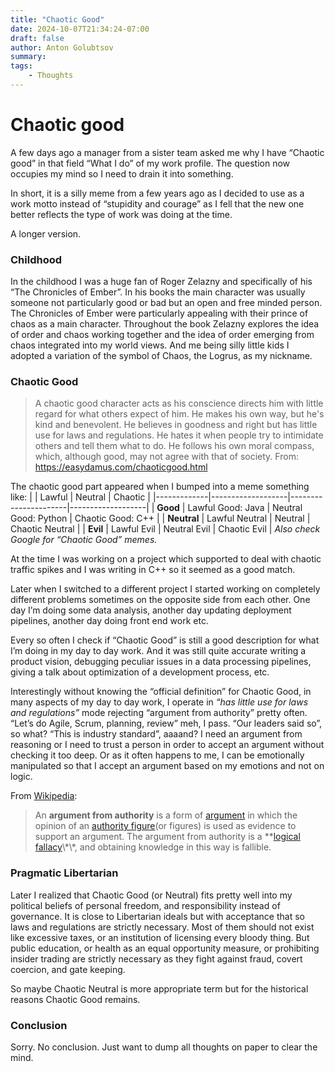 ```yaml
---
title: "Chaotic Good"
date: 2024-10-07T21:34:24-07:00
draft: false
author: Anton Golubtsov
summary:
tags:
    - Thoughts
---
```


# Chaotic good

A few days ago a manager from a sister team asked me why I have “Chaotic good” in that field “What I do” of my work profile. The question now occupies my mind so I need to drain it into something.

In short, it is a silly meme from a few years ago as I decided to use as a work motto instead of “stupidity and courage” as I fell that the new one better reflects the type of work was doing at the time.

A longer version.

### Childhood

In the childhood I was a huge fan of Roger Zelazny and specifically of his “The Chronicles of Ember”. In his books the main character was usually someone not particularly good or bad but an open and free minded person. The Chronicles of Ember were particularly appealing with their prince of chaos as a main character. Throughout the book Zelazny explores the idea of order and chaos working together and the idea of order emerging from chaos integrated into my world views. And me being silly little kids I adopted a variation of the symbol of Chaos, the Logrus, as my nickname.

### Chaotic Good

> A chaotic good character acts as his conscience directs him with little regard for what others expect of him. He makes his own way, but he's kind and benevolent. He believes in goodness and right but has little use for laws and regulations. He hates it when people try to intimidate others and tell them what to do. He follows his own moral compass, which, although good, may not agree with that of society.
> From: https://easydamus.com/chaoticgood.html

The chaotic good part appeared when I bumped into a meme something like:
| | Lawful | Neutral | Chaotic |
|-------------|-------------------|----------------------|-------------------|
| **Good** | Lawful Good: Java | Neutral Good: Python | Chaotic Good: C++ |
| **Neutral** | Lawful Neutral | Neutral | Chaotic Neutral |
| **Evil** | Lawful Evil | Neutral Evil | Chaotic Evil |
_Also check Google for “Chaotic Good” memes._

At the time I was working on a project which supported to deal with chaotic traffic spikes and I was writing in C++ so it seemed as a good match.

Later when I switched to a different project I started working on completely different problems sometimes on the opposite side from each other. One day I’m doing some data analysis, another day updating deployment pipelines, another day doing front end work etc.

Every so often I check if “Chaotic Good” is still a good description for what I’m doing in my day to day work. And it was still quite accurate writing a product vision, debugging peculiar issues in a data processing pipelines, giving a talk about optimization of a development process, etc.

Interestingly without knowing the “official definition” for Chaotic Good, in many aspects of my day to day work, I operate in _“has little use for laws and regulations”_ mode rejecting “argument from authority” pretty often. “Let’s do Agile, Scrum, planning, review” meh, I pass. “Our leaders said so”, so what? “This is industry standard”, aaaand? I need an argument from reasoning or I need to trust a person in order to accept an argument without checking it too deep. Or as it often happens to me, I can be emotionally manipulated so that I accept an argument based on my emotions and not on logic.

From [Wikipedia](https://en.m.wikipedia.org/wiki/Argument_from_authority):

> An **argument from authority** is a form of [argument](https://en.m.wikipedia.org/wiki/Argument) in which the opinion of an [authority figure](https://en.m.wikipedia.org/wiki/Authority)(or figures) is used as evidence to support an argument.
> The argument from authority is a **[logical fallacy](https://en.m.wikipedia.org/wiki/Logical_fallacy**)\*\*, and obtaining knowledge in this way is fallible.

### Pragmatic Libertarian

Later I realized that Chaotic Good (or Neutral) fits pretty well into my political beliefs of personal freedom, and responsibility instead of governance. It is close to Libertarian ideals but with acceptance that so laws and regulations are strictly necessary. Most of them should not exist like excessive taxes, or an institution of licensing every bloody thing. But public education, or health as an equal opportunity measure, or prohibiting insider trading are strictly necessary as they fight against fraud, covert coercion, and gate keeping.

So maybe Chaotic Neutral is more appropriate term but for the historical reasons Chaotic Good remains.

### Conclusion

Sorry. No conclusion. Just want to dump all thoughts on paper to clear the mind.
